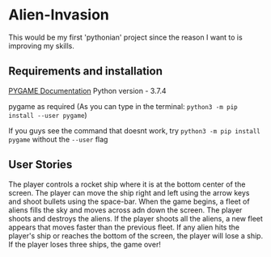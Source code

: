 # Alien-Invasion

This would be my first 'pythonian' project since the reason I want to is improving my skills.

## Requirements and installation
[PYGAME Documentation](https://www.pygame.org/docs/)
Python version - 3.7.4

pygame as required (As you can type in the terminal: `python3 -m pip install --user pygame`)

If you guys see the command that doesnt work, try `python3 -m pip install pygame` without the `--user` flag

## User Stories

The player controls a rocket ship where it is at the bottom center of the screen. The player can move the ship right and left using the arrow keys and shoot bullets using the space-bar.
When the game begins, a fleet of aliens fills the sky and moves across adn down the screen. The player shoots and destroys the aliens. If the player shoots all the aliens, a new fleet appears
that moves faster than the previous fleet. If any alien hits the player's ship or reaches the bottom of the screen, the player will lose a ship. If the player loses three ships, the game over!
